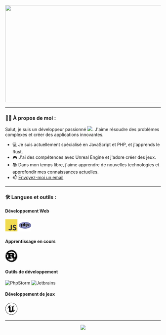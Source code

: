 <div align="center">
  <img src="https://cdn.discordapp.com/attachments/846705991563083822/1123563775040172092/githubbanniere.png" width="819" height="313"/>
</div>

---

### :man_technologist: À propos de moi :

Salut, je suis un développeur passionné <img src="https://media.giphy.com/media/WUlplcMpOCEmTGBtBW/giphy.gif" width="30">. J'aime résoudre des problèmes complexes et créer des applications innovantes.

- :computer: Je suis actuellement spécialisé en JavaScript et PHP, et j'apprends le Rust.
- :video_game: J'ai des compétences avec Unreal Engine et j'adore créer des jeux.
- :books: Dans mon temps libre, j'aime apprendre de nouvelles technologies et approfondir mes connaissances actuelles.
- :mailbox: [Envoyez-moi un email](mailto:grifed@pureidea.fr)

---

### :hammer_and_wrench: Langues et outils :

#### Développement Web
<img src="https://github.com/devicons/devicon/blob/master/icons/javascript/javascript-original.svg" alt="JavaScript" width="40" height="40"/> <img src="https://github.com/devicons/devicon/blob/master/icons/php/php-original.svg" alt="PHP" width="40" height="40"/>

#### Apprentissage en cours
<img src="https://github.com/devicons/devicon/blob/master/icons/rust/rust-plain.svg" alt="Rust" width="40" height="40"/>

#### Outils de développement
<img src="https://resources.jetbrains.com/storage/products/company/brand/logos/PhpStorm_icon.svg" alt="PhpStorm" width="40" height="40"/> <img  src="https://resources.jetbrains.com/storage/products/company/brand/logos/jb_square.svg" alt="Jetbrains" width="40" height="40"/>

#### Développement de jeux
<img src="https://github.com/devicons/devicon/blob/master/icons/unrealengine/unrealengine-original.svg" alt="Unreal Engine" width="40" height="40"/>

---

<div align="center">
	
![](https://komarev.com/ghpvc/?username=Grifed-source&color=06476d&style=flat-square&label=%20Vues)

</div>
